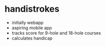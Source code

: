 # handistrokes
- initially webapp
- aspiring mobile app
- tracks score for 9-hole and 18-hole courses
- calculates handicap

